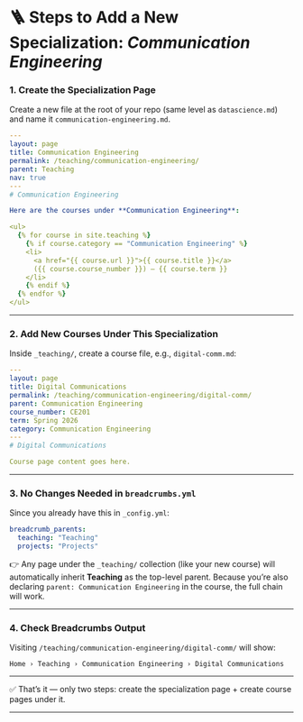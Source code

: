 # 🪜 Steps to Add a New Specialization: *Communication Engineering*

### **1. Create the Specialization Page**

Create a new file at the root of your repo (same level as `datascience.md`) and name it `communication-engineering.md`.

```yaml
---
layout: page
title: Communication Engineering
permalink: /teaching/communication-engineering/
parent: Teaching
nav: true
---
# Communication Engineering

Here are the courses under **Communication Engineering**:

<ul>
  {% for course in site.teaching %}
    {% if course.category == "Communication Engineering" %}
    <li>
      <a href="{{ course.url }}">{{ course.title }}</a>
      ({{ course.course_number }}) – {{ course.term }}
    </li>
    {% endif %}
  {% endfor %}
</ul>
```

---

### **2. Add New Courses Under This Specialization**

Inside `_teaching/`, create a course file, e.g., `digital-comm.md`:

```yaml
---
layout: page
title: Digital Communications
permalink: /teaching/communication-engineering/digital-comm/
parent: Communication Engineering
course_number: CE201
term: Spring 2026
category: Communication Engineering
---
# Digital Communications

Course page content goes here.
```

---

### **3. No Changes Needed in `breadcrumbs.yml`**

Since you already have this in `_config.yml`:

```yaml
breadcrumb_parents:
  teaching: "Teaching"
  projects: "Projects"
```

👉 Any page under the `_teaching/` collection (like your new course) will automatically inherit **Teaching** as the top-level parent.
Because you’re also declaring `parent: Communication Engineering` in the course, the full chain will work.

---

### **4. Check Breadcrumbs Output**

Visiting `/teaching/communication-engineering/digital-comm/` will show:

```
Home › Teaching › Communication Engineering › Digital Communications
```

---

✅ That’s it — only two steps: create the specialization page + create course pages under it.

---


